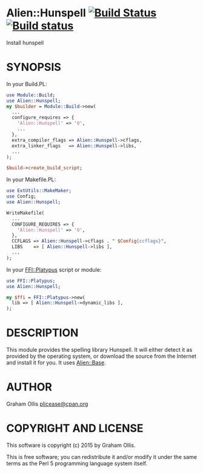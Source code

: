# Alien::Hunspell [![Build Status](https://secure.travis-ci.org/plicease/Alien-Hunspell.png)](http://travis-ci.org/plicease/Alien-Hunspell) [![Build status](https://ci.appveyor.com/api/projects/status/u2sbefws5nbiyjbj/branch/master?svg=true)](https://ci.appveyor.com/project/plicease/Alien-Hunspell/branch/master)

Install hunspell

# SYNOPSIS

In your Build.PL:

```perl
use Module::Build;
use Alien::Hunspell;
my $builder = Module::Build->new(
  ...
  configure_requires => {
    'Alien::Hunspell' => '0',
    ...
  },
  extra_compiler_flags => Alien::Hunspell->cflags,
  extra_linker_flags   => Alien::Hunspell->libs,
  ...
);

$build->create_build_script;
```

In your Makefile.PL:

```perl
use ExtUtils::MakeMaker;
use Config;
use Alien::Hunspell;

WriteMakefile(
  ...
  CONFIGURE_REQUIRES => {
    'Alien::Hunspell' => '0',
  },
  CCFLAGS => Alien::Hunspell->cflags . " $Config{ccflags}",
  LIBS    => [ Alien::Hunspell->libs ],
  ...
);
```

In your [FFI::Platypus](https://metacpan.org/pod/FFI::Platypus) script or module:

```perl
use FFI::Platypus;
use Alien::Hunspell;

my $ffi = FFI::Platypus->new(
  lib => [ Alien::Hunspell->dynamic_libs ],
);
```

# DESCRIPTION

This module provides the spelling library Hunspell.  It will either 
detect it as provided by the operating system, or download the source 
from the Internet and install it for you.  It uses [Alien::Base](https://metacpan.org/pod/Alien::Base).

# AUTHOR

Graham Ollis <plicease@cpan.org>

# COPYRIGHT AND LICENSE

This software is copyright (c) 2015 by Graham Ollis.

This is free software; you can redistribute it and/or modify it under
the same terms as the Perl 5 programming language system itself.
